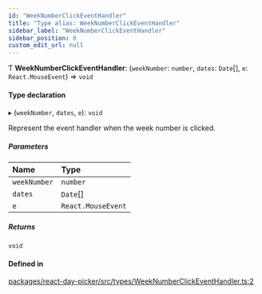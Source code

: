 ```yaml
---
id: "WeekNumberClickEventHandler"
title: "Type alias: WeekNumberClickEventHandler"
sidebar_label: "WeekNumberClickEventHandler"
sidebar_position: 0
custom_edit_url: null
---
```


Ƭ **WeekNumberClickEventHandler**: (`weekNumber`: `number`, `dates`: `Date`[], `e`: `React.MouseEvent`) => `void`

#### Type declaration

▸ (`weekNumber`, `dates`, `e`): `void`

Represent the event handler when the week number is clicked.

##### Parameters

| Name | Type |
| :------ | :------ |
| `weekNumber` | `number` |
| `dates` | `Date`[] |
| `e` | `React.MouseEvent` |

##### Returns

`void`

#### Defined in

[packages/react-day-picker/src/types/WeekNumberClickEventHandler.ts:2](https://github.com/gpbl/react-day-picker/blob/b5db746c/packages/react-day-picker/src/types/WeekNumberClickEventHandler.ts#L2)
